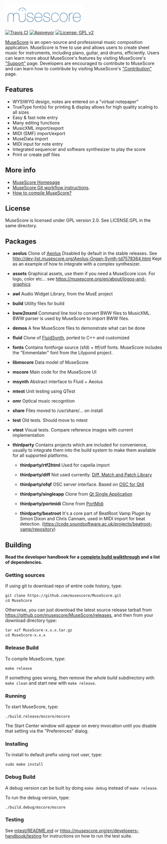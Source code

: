 ![MuseScore](mscore/data/musescore_logo_full.png)

[![Travis CI](https://secure.travis-ci.org/musescore/MuseScore.svg)](https://travis-ci.org/musescore/MuseScore)
[![Appveyor](https://ci.appveyor.com/api/projects/status/bp3ww6v985i64ece/branch/master?svg=true)](https://ci.appveyor.com/project/MuseScore/musescore/branch/master)
[![License: GPL v2](https://img.shields.io/badge/License-GPL%20v2-blue.svg)](https://www.gnu.org/licenses/old-licenses/gpl-2.0.html)

[MuseScore](https://musescore.org) is an open-source and professional music composition application. MuseScore is free to use and allows users to create sheet music for instruments, including piano, guitar, and drums, efficiently. Users can learn more about MuseScore's features by visiting MuseScore's ["Support"](https://musescore.org/en/support) page. Developers are encouraged to contribute to MuseScore and can learn how to contribute by visiting MuseScore's ["Contribution"](https://musescore.org/en/contribute) page. 

## Features

* WYSIWYG design, notes are entered on a "virtual notepaper"
* TrueType font(s) for printing & display allows for high quality scaling to all sizes
* Easy & fast note entry
* Many editing functions
* MusicXML import/export
* MIDI (SMF) import/export
* MuseData import
* MIDI input for note entry
* Integrated sequencer and software synthesizer to play the score
* Print or create pdf files

## More info
* [MuseScore Homepage](https://musescore.org)
* [MuseScore Git workflow instructions](https://musescore.org/en/developers-handbook/git-workflow).
* [How to compile MuseScore?](https://musescore.org/en/developers-handbook/compilation)

## License
MuseScore is licensed under GPL version 2.0. See LICENSE.GPL in the same directory.

## Packages
* **aeolus** Clone of [Aeolus](http://kokkinizita.linuxaudio.org/linuxaudio/aeolus/)
Disabled by default in the stable releases. See http://dev-list.musescore.org/Aeolus-Organ-Synth-td7578364.html
Kept as an example of how to integrate with a complex synthesizer.

* **assets** Graphical assets, use them if you need a MuseScore icon. For logo, color etc... see https://musescore.org/en/about/logos-and-graphics

* **awl** Audio Widget Library, from the MusE project

* **build** Utility files for build

* **bww2mxml** Command line tool to convert BWW files to MusicXML. BWW parser is used by MuseScore to import BWW files.

* **demos** A few MuseScore files to demonstrate what can be done

* **fluid** Clone of [FluidSynth](https://sourceforge.net/projects/fluidsynth/), ported to C++ and customized

* **fonts** Contains fontforge source (sfd) + ttf/otf fonts. MuseScore includes the "Emmentaler" font from the Lilypond project.

* **libmscore** Data model of MuseScore

* **mscore** Main code for the MuseScore UI

* **msynth** Abstract interface to Fluid + Aeolus

* **mtest** Unit testing using QTest

* **omr** Optical music recognition

* **share** Files moved to /usr/share/... on install

* **test** Old tests. Should move to mtest

* **vtest** Visual tests. Compare reference images with current implementation

* **thirdparty** Contains projects which are included for convenience, usually to integrate them into the build system to make them available for all supported platforms.

    * **thirdparty/rtf2html**
    Used for capella import

    * **thirdparty/diff**
    Not used currently. [Diff, Match and Patch Library](https://code.google.com/p/google-diff-match-patch/)

    * **thirdparty/ofqf**
    OSC server interface. Based on [OSC for Qt4](http://www.arnoldarts.de/projects/ofqf/)

    * **thirdparty/singleapp**
    Clone from [Qt Single Application](https://github.com/qtproject/qt-solutions/tree/master/qtsingleapplication)

    * **thirdparty/portmidi**
    Clone from [PortMidi](https://sourceforge.net/projects/portmedia/)

    * **thirdparty/beatroot**
    It's a core part of BeatRoot Vamp Plugin by Simon Dixon and Chris Cannam,
    used in MIDI import for beat detection. (https://code.soundsoftware.ac.uk/projects/beatroot-vamp/repository)


## Building
**Read the developer handbook for a [complete build walkthrough](https://musescore.org/en/developers-handbook/compilation) and a list of dependencies.**

### Getting sources
If using git to download repo of entire code history, type:

    git clone https://github.com/musescore/MuseScore.git
    cd MuseScore

Otherwise, you can just download the latest source release tarball from https://github.com/musescore/MuseScore/releases, and then from your download directory type:

    tar xzf MuseScore-x.x.x.tar.gz
    cd MuseScore-x.x.x

### Release Build
To compile MuseScore, type:

    make release

If something goes wrong, then remove the whole build subdirectory with `make clean` and start new with `make release`.

### Running
To start MuseScore, type:

    ./build.release/mscore/mscore

The Start Center window will appear on every invocation until you disable that setting via the "Preferences" dialog.

### Installing
To install to default prefix using root user, type:

    sudo make install

### Debug Build
A debug version can be built by doing `make debug` instead of `make release`.

To run the debug version, type:

    ./build.debug/mscore/mscore

### Testing
See [mtest/README.md](/mtest/README.md) or https://musescore.org/en/developers-handbook/testing for instructions on how to run the test suite.
